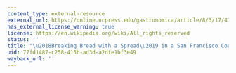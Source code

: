```yaml
---
content_type: external-resource
external_url: https://online.ucpress.edu/gastronomica/article/8/3/17/47468/Breaking-Bread-with-a-Spread-in-a-San-Francisco
has_external_license_warning: true
license: https://en.wikipedia.org/wiki/All_rights_reserved
status: ''
title: "\u2018Breaking Bread with a Spread\u2019 in a San Francisco County Jail"
uid: 77fd1487-c258-415b-ad3d-a2dfe1bf3e49
wayback_url: ''
---
```

